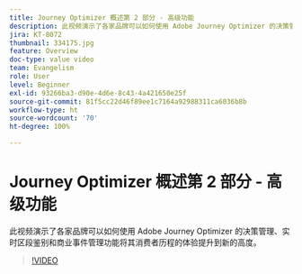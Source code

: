 ```yaml
---
title: Journey Optimizer 概述第 2 部分 - 高级功能
description: 此视频演示了各家品牌可以如何使用 Adobe Journey Optimizer 的决策管理、实时区段鉴别和商业事件管理功能将其消费者历程的体验提升到新的高度。
jira: KT-8072
thumbnail: 334175.jpg
feature: Overview
doc-type: value video
team: Evangelism
role: User
level: Beginner
exl-id: 93266ba3-d90e-4d6e-8c43-4a421650e25f
source-git-commit: 81f5cc22d46f89ee1c7164a92988311ca6036b8b
workflow-type: ht
source-wordcount: '70'
ht-degree: 100%

---
```


# Journey Optimizer 概述第 2 部分 - 高级功能

此视频演示了各家品牌可以如何使用 Adobe Journey Optimizer 的决策管理、实时区段鉴别和商业事件管理功能将其消费者历程的体验提升到新的高度。

>[!VIDEO](https://video.tv.adobe.com/v/334175?quality=12&learn=on)
